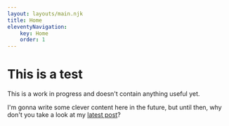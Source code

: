 ```yaml
---
layout: layouts/main.njk
title: Home
eleventyNavigation:
    key: Home
    order: 1
---
```

# This is a test

This is a work in progress and doesn't contain anything useful yet.

I'm gonna write some clever content here in the future, but until then, why don't you take a look at my <a href="{{ (collections.Post | last).url }}">latest post</a>?
